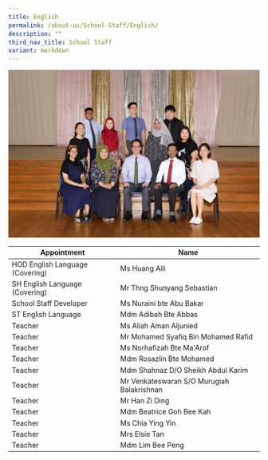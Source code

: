 ```yaml
---
title: English
permalink: /about-us/School-Staff/English/
description: ""
third_nav_title: School Staff
variant: markdown
---
```

![](/images/Dept%20Photo/ENGLISH_DEPARTMENT_2808_FORMAL.jpg)

| Appointment | Name | 
| -------- | -------- | 
| HOD English Language (Covering)   | Ms Huang Aili   | 
| SH English Language (Covering)     | Mr Thng Shunyang Sebastian    | 
| School Staff Developer     | Ms Nuraini bte Abu Bakar    | 
| ST  English Language    | Mdm  Adibah Bte Abbas    | 
| Teacher     | Ms Aliah Aman Aljunied     | 
| Teacher     | Mr Mohamed Syafiq Bin Mohamed Rafid     | 
| Teacher     | Ms Norhafizah Bte Ma'Arof    | 
| Teacher     | Mdm Rosazlin  Bte Mohamed     | 
| Teacher     | Mdm Shahnaz D/O Sheikh Abdul Karim    | 
| Teacher     | Mr Venkateswaran S/O Murugiah Balakrishnan    |
| Teacher     | Mr Han Zi Ding    |
| Teacher     | Mdm Beatrice Goh Bee Kah    |
| Teacher     | Ms Chia Ying Yin    |
| Teacher     | Mrs Elsie Tan    |
| Teacher     | Mdm Lim Bee Peng    |